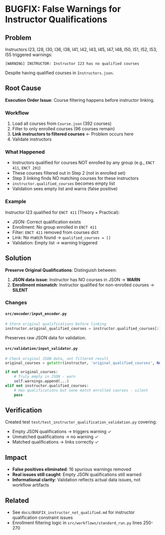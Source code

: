 # BUGFIX: False Warnings for Instructor Qualifications

## Problem
Instructors I23, I28, I30, I36, I38, I41, I42, I43, I45, I47, I48, I50, I51, I52, I53, I55 triggered warnings:
```
[WARNING] INSTRUCTOR: Instructor I23 has no qualified courses
```

Despite having qualified courses in `Instructors.json`.

## Root Cause
**Execution Order Issue**: Course filtering happens before instructor linking.

### Workflow
1. Load all courses from `Course.json` (392 courses)
2. Filter to only enrolled courses (96 courses remain)
3. **Link instructors to filtered courses** ← Problem occurs here
4. Validate instructors

### What Happened
- Instructors qualified for courses NOT enrolled by any group (e.g., `ENCT 411`, `ENCT 201`)
- These courses filtered out in Step 2 (not in enrolled set)
- Step 3 linking finds NO matching courses for these instructors
- `instructor.qualified_courses` becomes empty list
- Validation sees empty list and warns (false positive)

### Example
Instructor I23 qualified for `ENCT 411` (Theory + Practical):
- JSON: Correct qualification exists
- Enrollment: No group enrolled in `ENCT 411`
- Filter: `ENCT 411` removed from courses dict
- Link: No match found → `qualified_courses = []`
- Validation: Empty list → warning triggered

## Solution
**Preserve Original Qualifications**: Distinguish between:
1. **JSON data issue**: Instructor has NO courses in JSON → **WARN**
2. **Enrollment mismatch**: Instructor qualified for non-enrolled courses → **SILENT**

### Changes

#### `src/encoder/input_encoder.py`
```python
# Store original qualifications before linking
instructor.original_qualified_courses = instructor.qualified_courses[:]
```
Preserves raw JSON data for validation.

#### `src/validation/input_validator.py`
```python
# Check original JSON data, not filtered result
original_courses = getattr(instructor, 'original_qualified_courses', None)

if not original_courses:
    # Truly empty in JSON - warn
    self.warnings.append(...)
elif not instructor.qualified_courses:
    # Has qualifications but none match enrolled courses - silent
    pass
```

## Verification
Created test `test/test_instructor_qualification_validation.py` covering:
- Empty JSON qualifications → triggers warning ✓
- Unmatched qualifications → no warning ✓  
- Matched qualifications → links correctly ✓

## Impact
- **False positives eliminated**: 16 spurious warnings removed
- **Real issues still caught**: Empty JSON qualifications still warned
- **Informational clarity**: Validation reflects actual data issues, not workflow artifacts

## Related
- See `docs/BUGFIX_instructor_not_qualified.md` for instructor qualification constraint issues
- Enrollment filtering logic in `src/workflows/standard_run.py` lines 250-270
